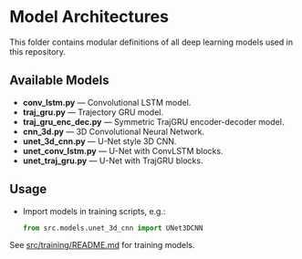 # Model Architectures

This folder contains modular definitions of all deep learning models used in this repository.

## Available Models

- **conv_lstm.py** — Convolutional LSTM model.
- **traj_gru.py** — Trajectory GRU model.
- **traj_gru_enc_dec.py** — Symmetric TrajGRU encoder-decoder model.
- **cnn_3d.py** — 3D Convolutional Neural Network.
- **unet_3d_cnn.py** — U-Net style 3D CNN.
- **unet_conv_lstm.py** — U-Net with ConvLSTM blocks.
- **unet_traj_gru.py** — U-Net with TrajGRU blocks.

## Usage
- Import models in training scripts, e.g.:
  ```python
  from src.models.unet_3d_cnn import UNet3DCNN
  ```

See [src/training/README.md](../training/README.md) for training models. 